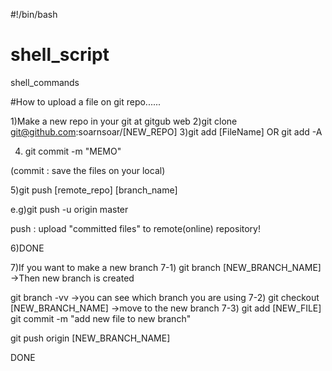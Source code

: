 #!/bin/bash


# shell_script
shell_commands


#How to upload a file on git repo......

1)Make a new repo in your git at gitgub web
2)git clone git@github.com:soarnsoar/[NEW_REPO]
3)git add [FileName]
OR
git add -A

4) git commit -m "MEMO"

(commit : save the files on your local)

5)git push [remote_repo] [branch_name]

e.g)git push -u origin master

push : upload "committed files" to remote(online) repository!

6)DONE



7)If you want to make a new branch
7-1) 
git branch [NEW_BRANCH_NAME]
->Then new branch is created

git branch -vv 
->you can see which branch you are using
7-2)
git checkout [NEW_BRANCH_NAME]
->move to the new branch
7-3)
git add [NEW_FILE]
git commit -m "add new file to new branch"

git push origin [NEW_BRANCH_NAME]


DONE
